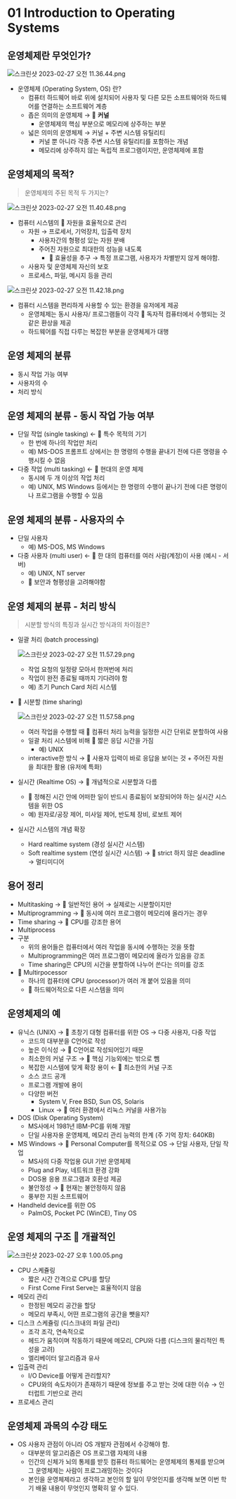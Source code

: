 # 01 Introduction to Operating Systems

## 운영체제란 무엇인가?

![스크린샷 2023-02-27 오전 11.36.44.png](src/%25E1%2584%2589%25E1%2585%25B3%25E1%2584%258F%25E1%2585%25B3%25E1%2584%2585%25E1%2585%25B5%25E1%2586%25AB%25E1%2584%2589%25E1%2585%25A3%25E1%2586%25BA_2023-02-27_%25E1%2584%258B%25E1%2585%25A9%25E1%2584%258C%25E1%2585%25A5%25E1%2586%25AB_11.36.44.png)

- 운영체제 (Operating System, OS) 란?
    - 컴퓨터 하드웨어 바로 위에 설치되어 사용자 및 다른 모든 소프트웨어와 하드웨어를 연결하는 소프트웨어 계층
    - 좁은 의미의 운영체제 → 📌 **커널**
        - 운영체제의 핵심 부분으로 메모리에 상주하는 부분
    - 넓은 의미의 운영체제 → 커널 + 주변 시스템 유틸리티
        - 커널 뿐 아니라 각종 주변 시스템 유틸리티를 포함하는 개념
        - 메모리에 상주하지 않는 독립적 프로그램이지만, 운영체제에 포함

## 운영체제의 목적?

> 운영체제의 주된 목적 두 가지는?
> 

![스크린샷 2023-02-27 오전 11.40.48.png](src/%25E1%2584%2589%25E1%2585%25B3%25E1%2584%258F%25E1%2585%25B3%25E1%2584%2585%25E1%2585%25B5%25E1%2586%25AB%25E1%2584%2589%25E1%2585%25A3%25E1%2586%25BA_2023-02-27_%25E1%2584%258B%25E1%2585%25A9%25E1%2584%258C%25E1%2585%25A5%25E1%2586%25AB_11.40.48.png)

- 컴퓨터 시스템의 📌 자원을 효율적으로 관리
    - 자원 → 프로세서, 기억장치, 입출력 장치
        - 사용자간의 형평성 있는 자원 분배
        - 주어진 자원으로 최대한의 성능을 내도록
            - 📝 효율성을 추구 → 특정 프로그램, 사용자가 차별받지 않게 해야함.
    - 사용자 및 운영체제 자신의 보호
    - 프로세스, 파일, 메시지 등을 관리

![스크린샷 2023-02-27 오전 11.42.18.png](src/%25E1%2584%2589%25E1%2585%25B3%25E1%2584%258F%25E1%2585%25B3%25E1%2584%2585%25E1%2585%25B5%25E1%2586%25AB%25E1%2584%2589%25E1%2585%25A3%25E1%2586%25BA_2023-02-27_%25E1%2584%258B%25E1%2585%25A9%25E1%2584%258C%25E1%2585%25A5%25E1%2586%25AB_11.42.18.png)

- 컴퓨터 시스템을 편리하게 사용할 수 있는 환경을 유저에게 제공
    - 운영체제는 동시 사용자/ 프로그램들이 각각 📌 독자적 컴퓨터에서 수행되는 것 같은 환상을 제공
    - 하드웨어를 직접 다루는 복잡한 부분을 운영체제가 대행

## 운영 체제의 분류

- 동시 작업 가능 여부
- 사용자의 수
- 처리 방식

## 운영 체제의 분류 - 동시 작업 가능 여부

- 단일 작업 (single tasking) ← 📝 특수 목적의 기기
    - 한 번에 하나의 작업만 처리
    - 예) MS-DOS 프롬프트 상에서는 한 명령의 수행을 끝내기 전에 다른 명령을 수행시킬 수 없음
- 다중 작업 (multi tasking) ← 📝 현대의 운영 체제
    - 동시에 두 개 이상의 작업 처리
    - 예) UNIX, MS Windows 등에서는 한 명령의 수행이 끝나기 전에 다른 명령이나 프로그램을 수행할 수 있음

## 운영 체제의 분류 - 사용자의 수

- 단일 사용자
    - 예) MS-DOS, MS Windows
- 다중 사용자 (multi user) ← 📝 한 대의 컴퓨터를 여러 사람(계정)이 사용 (예시 - 서버)
    - 예) UNIX, NT server
    - 📝 보안과 형평성을 고려해야함

## 운영 체제의 분류 - 처리 방식

> 시분할 방식의 특징과 실시간 방식과의 차이점은?
> 
- 일괄 처리 (batch processing)
    
    ![스크린샷 2023-02-27 오전 11.57.29.png](src/%25E1%2584%2589%25E1%2585%25B3%25E1%2584%258F%25E1%2585%25B3%25E1%2584%2585%25E1%2585%25B5%25E1%2586%25AB%25E1%2584%2589%25E1%2585%25A3%25E1%2586%25BA_2023-02-27_%25E1%2584%258B%25E1%2585%25A9%25E1%2584%258C%25E1%2585%25A5%25E1%2586%25AB_11.57.29.png)
    
    - 작업 요청의 일정량 모아서 한꺼번에 처리
    - 작업이 완전 종료될 때까지 기다려야 함
    - 예) 초기 Punch Card 처리 시스템
- 📌 시분할 (time sharing)
    
    ![스크린샷 2023-02-27 오전 11.57.58.png](src/%25E1%2584%2589%25E1%2585%25B3%25E1%2584%258F%25E1%2585%25B3%25E1%2584%2585%25E1%2585%25B5%25E1%2586%25AB%25E1%2584%2589%25E1%2585%25A3%25E1%2586%25BA_2023-02-27_%25E1%2584%258B%25E1%2585%25A9%25E1%2584%258C%25E1%2585%25A5%25E1%2586%25AB_11.57.58.png)
    
    - 여러 작업을 수행할 때 📌 컴퓨터 처리 능력을 일정한 시간 단위로 분할하여 사용
    - 일괄 처리 시스템에 비해 📌 짧은 응답 시간을 가짐
        - 예) UNIX
    - interactive한 방식 → 📝 사용자 입력이 바로 응답을 보이는 것 + 주어진 자원을 최대한 활용 (유저에 특화)
- 실시간 (Realtime OS) → 📝 개념적으로 시분할과 다름
    - 📌 정해진 시간 안에 어떠한 일이  반드시 종료됨이 보장되어야 하는 실시간 시스템을 위한 OS
    - 예) 원자로/공장 제어, 미사일 제어, 반도체 장비, 로보트 제어
- 실시간 시스템의 개념 확장
    - Hard realtime system (경성 실시간 시스템)
    - Soft realtime system (연성 실시간 시스템) → 📝 strict 하지 않은 deadline → 멀티미디어

## 용어 정리

- Multitasking → 📝 일반적인 용어 → 실제로는 시분할이지만
- Multiprogramming → 📝 동시에 여러 프로그램이 메모리에 올라가는 경우
- Time sharing → 📝 CPU를 강조한 용어
- Multiprocess
- 구분
    - 위의 용어들은 컴퓨터에서 여러 작업을 동시에 수행하는 것을 뜻함
    - Multiprogramming은 여러 프로그램이 메모리에 올라가 있음을 강조
    - Time sharing은 CPU의 시간을 분할하여 나누어 쓴다는 의미를 강조
- 📌 Multirpocessor
    - 하나의 컴퓨터에 CPU (processor)가 여러 개 붙어 있음을 의미
    - 📝 하드웨어적으로 다른 시스템을 의미

## 운영체제의 예

- 유닉스 (UNIX) → 📝 초창기 대형 컴퓨터를 위한 OS → 다중 사용자, 다중 작업
    - 코드의 대부분을 C언어로 작성
    - 높은 이식성 → 📝 C언어로 작성되어있기 때문
    - 최소한의 커널 구조 → 📝 핵심 기능외에는 밖으로 뺌
    - 복잡한 시스템에 맞게 확장 용이 ← 📝 최소한의 커널 구조
    - 소스 코드 공개
    - 프로그램 개발에 용이
    - 다양한 버전
        - System V, Free BSD, Sun OS, Solaris
        - Linux → 📝 여러 환경에서 리눅스 커널을 사용가능
- DOS (Disk Operating System)
    - MS사에서 1981년 IBM-PC를 위해 개발
    - 단일 사용자용 운영체제, 메모리 관리 능력의 한계 (주 기억 장치: 640KB)
- MS Windows → 📝 Personal Computer를 목적으로 OS → 단일 사용자, 단일 작업
    - MS사의 다중 작업용 GUI 기반 운영체제
    - Plug and Play, 네트워크 환경 강화
    - DOS용 응용 프로그램과 호환성 제공
    - 불안정성 → 📝 현재는 불안정하지 않음
    - 풍부한 지원 소프트웨어
- Handheld device를 위한 OS
    - PalmOS, Pocket PC (WinCE), Tiny OS

## 운영 체제의 구조 📝 개괄적인

![스크린샷 2023-02-27 오후 1.00.05.png](src/%25E1%2584%2589%25E1%2585%25B3%25E1%2584%258F%25E1%2585%25B3%25E1%2584%2585%25E1%2585%25B5%25E1%2586%25AB%25E1%2584%2589%25E1%2585%25A3%25E1%2586%25BA_2023-02-27_%25E1%2584%258B%25E1%2585%25A9%25E1%2584%2592%25E1%2585%25AE_1.00.05.png)

- CPU 스케쥴링
    - 짧은 시간 간격으로 CPU를 할당
    - First Come First Serve는 효율적이지 않음
- 메모리 관리
    - 한정된 메모리 공간을 할당
    - 메모리 부족시, 어떤 프로그램의 공간을 뺏을지?
- 디스크 스케쥴링 (디스크내의 파일 관리)
    - 조각 조각, 연속적으로
    - 헤드가 움직이며 작동하기 때문에 메모리, CPU와 다름 (디스크의 물리적인 특성을 고려)
    - 엘리베이터 알고리즘과 유사
- 입출력 관리
    - I/O Device를 어떻게 관리할지?
    - CPU와의 속도차이가 존재하기 때문에 정보를 주고 받는 것에 대한 이슈 → 인터럽트 기반으로 관리
- 프로세스 관리

## 운영체제 과목의 수강 태도

- OS 사용자 관점이 아니라 OS 개발자 관점에서 수강해야 함.
    - 대부분의 알고리즘은 OS 프로그램 자체의 내용
    - 인간의 신체가 뇌의 통제를 받듯 컴퓨터 하드웨어는 운영체제의 통제를 받으며 그 운영체제는 사람이 프로그래밍하는 것이다
    - 본인을 운영체제라고 생각하고 본인의 할 일이 무엇인지를 생각해 보면 이번 학기 배울 내용이 무엇인지 명확히 알 수 있다.